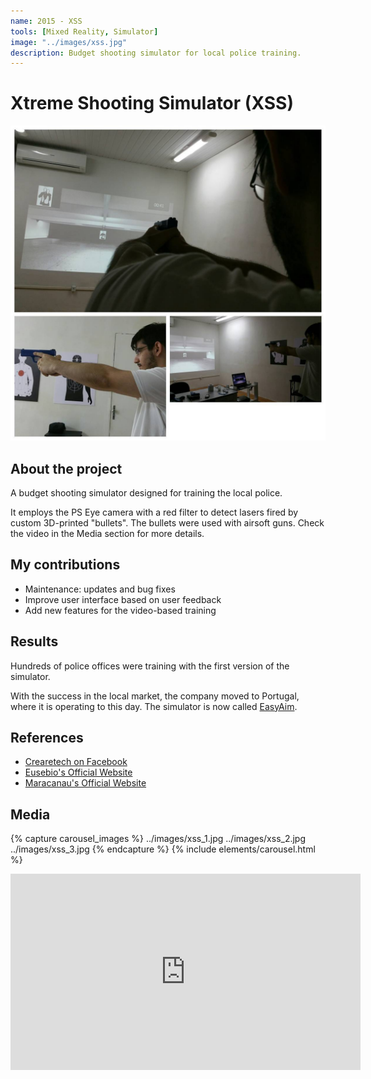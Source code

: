 ```yaml
---
name: 2015 - XSS
tools: [Mixed Reality, Simulator]
image: "../images/xss.jpg"
description: Budget shooting simulator for local police training.
---
```


# Xtreme Shooting Simulator (XSS)

![Intro](../images/xss.jpg "Me testing the simulator")

## About the project

A budget shooting simulator designed for training the local police. 

It employs the PS Eye camera with a red filter to detect lasers fired by custom 3D-printed "bullets".
The bullets were used with airsoft guns. Check the video in the Media section for more details.

## My contributions

- Maintenance: updates and bug fixes
- Improve user interface based on user feedback
- Add new features for the video-based training

## Results

Hundreds of police offices were training with the first version of the simulator. 

With the success in the local market, the company moved to Portugal, where it is operating to this day. The simulator is now called [EasyAim](http://easyaimsimulator.com/en/). 

## References

- [Crearetech on Facebook](https://www.facebook.com/crearetech/)
- [Eusebio's Official Website](http://eusebio.ce.gov.br/guarda-municipal-e-a-primeira-do-pais-a-utilizar-o-simulador-xtreme-nos-treinamentos/)
- [Maracanau's Official Website](https://www.maracanau.ce.gov.br/guarda-municipal-de-maracanau-utiliza-simulador-de-tiro/)

## Media

{% capture carousel_images %}
../images/xss_1.jpg
../images/xss_2.jpg
../images/xss_3.jpg
{% endcapture %}
{% include elements/carousel.html %}

<div align="center">
    <iframe src="https://www.facebook.com/plugins/video.php?height=314&href=https%3A%2F%2Fwww.facebook.com%2Fxssimulator%2Fvideos%2F1111460782209889%2F&show_text=false&width=560&t=0" width="560" height="314" style="border:none;overflow:hidden" scrolling="no" frameborder="0" allowfullscreen="true" allow="autoplay; clipboard-write; encrypted-media; picture-in-picture; web-share" allowFullScreen="true"></iframe>
</div>